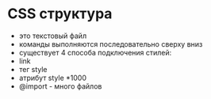 # CSS структура
- это текстовый файл
- команды выполняются последовательно сверху вниз
- существует 4 способа подключения стилей:
 - link
 - тег style
 - атрибут style *1000
 - @import - много файлов  
